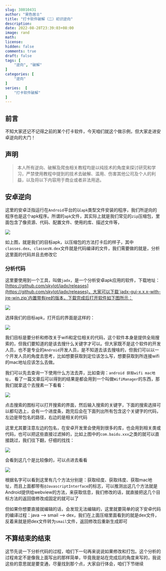 ```yaml
---
slug: 38010431
author: "昊色居士"
title: "打卡软件破解（二）初识逆向"
description: 
date: 2022-08-28T23:39:03+08:00
image: rand
math: 
license: 
hidden: false
comments: true
draft: false
tags: [
    "逆向", "破解"
]
categories: [
    "逆向"
]
series:  [
    "打卡软件破解"
]
---
```



## 前言

不知大家还记不记得之前的某个打卡软件，今天咱们就这个做示例，但大家走进安卓逆向的大门！

## 声明

> 本人所有逆向、破解及爬虫相关教程均是以纯技术的角度来探讨研究和学习，严禁使用教程中提到的技术去破解、滥用、伤害其他公司及个人的利益，以及将以下内容用于商业或者非法用途。

## 安卓逆向

这里的安卓泛指运行在`Android`平台的以`apk`类型文件安装的程序，我们所逆向的程序也是这个apk程序。所谓的`apk`文件，其实际上就是我们常见的`zip`压缩包，里面包含了像资源、代码、配置文件、使用的库、描述文件等，

![](https://images.haose.pro/2022/8/31/1661955518062_22%3A18%3A38_zbq96p462r.png)

如上图，就是我们的目标apk，以压缩包的方法打卡后的样子，其中`classes.dex`、`classesN.dex`文件就是代码编译的文件，我们需要做的就是，分析这里面的代码并且去修改它

### 分析代码

这里要使用到一个工具，叫做`jadx`，是一个分析安卓apk应用的软件，下载地址：[https://github.com/skylot/jadx/releases](https://github.com/skylot/jadx/releases)，大家可以下载`jadx-gui-x.x.x-with-jre-win.zip`内置带有jre的版本，下载完成后打开软件如下图所示：

![](https://images.haose.pro/2022/8/31/1661956300956_22%3A31%3A40_g309xasir1.png)

选择我们的目标apk，打开后的界面是这样的：

![](https://images.haose.pro/2022/8/31/1661956344600_22%3A32%3A24_j8z74f2lo3.png)

我们目标是要分析和修改关于wifi和定位相关的代码，这个软件本身是提供全局搜索的，但我们要知道的是该去搜什么关键字才可以。但大家既不是这个软件的开发人员，也不是专业的`Android`开发人员，是不知道去该去搜啥的，但我们可以以一个开发人员的角度去思考，比如想要获取到定位该怎么写，想要获取到所连接wifi的mac地址应该怎么去做。

我们可以先去查询一下使用什么方法去弄，比如查询：`android 获取wifi mac地址`， 看了一篇文章后可以得到的结果是都会用到一个叫做`WifiManager`的东西，那我们就拿这个去搜素一下看看：

![](https://images.haose.pro/2022/8/31/1661958284461_23%3A04%3A44_hpijtyasjh.png)

点击搜索的图标可以打开搜索的界面，然后输入搜索的关键字，下面的搜索选择可以都勾选上，会有一个进度条，跑完后会在下面列出所有包含这个关键字的代码，左边是带包名的路径，右边的是相关的代码

这里尤其要注意左边的包名，在安卓开发里会使用到很多的库，也会用到相关类或代码，也可以把这些直接过滤掉的，比如上图中的`com.baidu.xxx`之类的就可以直接跳过，我们往下翻，仔细的找找：

![](https://images.haose.pro/2022/8/31/1661958715408_23%3A11%3A55_efh6j2dhtn.png)

会看到这几个是比较像的，可以点进去看看

![](https://images.haose.pro/2022/8/31/1661958815471_23%3A13%3A35_i2v99zhmet.png)

根据名字可以看到这里有几个方法分别是：获取经度、获取纬度、获取mac地址，而且上面都带有`@JavascriptInterface`的标志，可以推测出这几个方法就是Android提供给webview的方法，来获取信息，我们修改的话，就直接把这几个目标方法的返回值修改成固定的就可以了

但如果你想要直接就编辑的话，会发现无法编辑的，这里就要简单的说下安卓代码的编译过程：java -->  smail --> dex，我们在上面压缩里面看到的就是dex文件，反着来就是把dex文件转为`smail`文件，返回修改后重新生成即可



## 不算结束的结束

这节先说一下分析代码的过程，咱们下一句再来说说如果修改和打包。这个分析的过程肯定不是像我上面写出的那样简单，毕竟我是站在完成后的角度来写的，我说这些的意思就是要变通，尽量找到那个点，大家自行体会，咱们下节继续